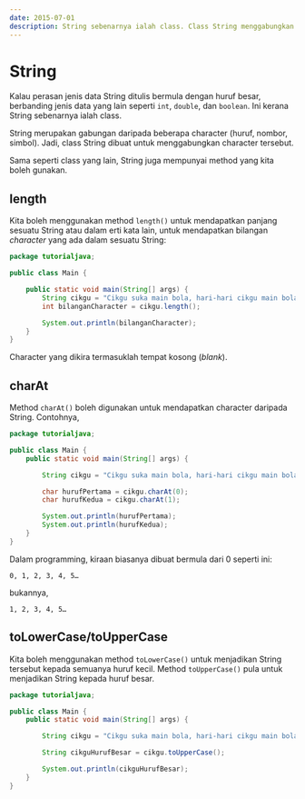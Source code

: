 ```yaml
---
date: 2015-07-01
description: String sebenarnya ialah class. Class String menggabungkan beberapa character. Sama seperti class yang lain, class String juga mempunyai methods.
---
```


# String

Kalau perasan jenis data String ditulis bermula dengan huruf besar,
berbanding jenis data yang lain seperti `int`, `double`, dan `boolean`.
Ini kerana String sebenarnya ialah class.

String merupakan gabungan daripada beberapa character (huruf, nombor,
simbol). Jadi, class String dibuat untuk menggabungkan character
tersebut.

Sama seperti class yang lain, String juga mempunyai method yang kita
boleh gunakan.

## length

Kita boleh menggunakan method `length()` untuk mendapatkan panjang
sesuatu String atau dalam erti kata lain, untuk mendapatkan bilangan
_character_ yang ada dalam sesuatu String:

```java
package tutorialjava;

public class Main {

    public static void main(String[] args) {
        String cikgu = "Cikgu suka main bola, hari-hari cikgu main bola";
        int bilanganCharacter = cikgu.length();

        System.out.println(bilanganCharacter);
    }
}
```

Character yang dikira termasuklah tempat kosong (_blank_).

## charAt

Method `charAt()` boleh digunakan untuk mendapatkan character daripada
String. Contohnya,

```java
package tutorialjava;

public class Main {
    public static void main(String[] args) {

        String cikgu = "Cikgu suka main bola, hari-hari cikgu main bola";

        char hurufPertama = cikgu.charAt(0);
        char hurufKedua = cikgu.charAt(1);

        System.out.println(hurufPertama);
        System.out.println(hurufKedua);
    }
}
```

Dalam programming, kiraan biasanya dibuat bermula dari 0 seperti ini:

```
0, 1, 2, 3, 4, 5…
```

bukannya,

```
1, 2, 3, 4, 5…
```

## toLowerCase/toUpperCase

Kita boleh menggunakan method `toLowerCase()` untuk menjadikan String
tersebut kepada semuanya huruf kecil. Method `toUpperCase()` pula untuk
menjadikan String kepada huruf besar.

```java
package tutorialjava;

public class Main {
    public static void main(String[] args) {

        String cikgu = "Cikgu suka main bola, hari-hari cikgu main bola";

        String cikguHurufBesar = cikgu.toUpperCase();

        System.out.println(cikguHurufBesar);
    }
}
```
